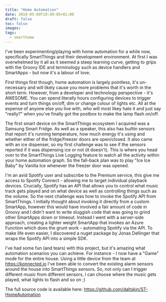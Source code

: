 ```yaml
---
title: "Home Automation"
date: 2019-05-09T19:49:05+01:00
draft: false
toc: false
images:
tags:
  - smarthome
---
```


 I've been experimenting/playing with home automation for a while now, specifically SmartThings and their development environment.  At first I was overwhelmed by it all as it seemed a steep learning curve, getting to grips with the Groovy IDE and terminology such as device handlers and SmartApps - but now it's a labour of love.  
 
 First things first though, home automation is largely pointless, it's un-necessary and will likely cause you more problems that it's worth in the short term.  However, from a developer and technology perspective - it's AWESOME.  You can spend literally hours configuring devices to trigger events and turn things on/off, dim or change colour of lights etc.  All at the expense of anyone else you live with, who will most likey hate it and just say "really?" when you've finally got the postbox to make the lamp flash on/off.

 The first smart device on the SmartThings ecosystem I acquired was a Samsung Smart Fridge.  As well as a speaker, this also has builtin sensors that report it's running temperature, how much energy it's using and whether either of the fridge/freezer doors are open/closed.  It also came with an ice dispenser, so my first challenge was to see if the sensors reported if it was dispensing ice or not (it doesn't).  This is where you head over to the SmartThings Live Logging feature to watch all the activity within your home automation graph.  So the fall-back plan was to play "Ice Ice Baby" by Vanilla Ice whenever the freezer door was opened.

 I'm an avid Spotify user and subscribe to the Premium service, this give me access to Spotify Connect - allowing me to target individual playback devices.  Crucially, Spotify has an API that allows you to control what music track gets played and on what device as well as controlling things such as the volume.  So the next challenge was how to invoke the Spotify API from SmartThings.  I initially thought about invoking it directly from a custom SmartApp, however this would have involved a fair amount of code in Groovy and I didn't want to write sluggish code that was going to grind other SmartApps down or timeout.  Instead I went with a server-side approach, creating a lighter weight SmartApp that invokes an Azure Function which does the grunt work - automating Spotify via the API.  To make life even easier, I discovered a nuget package by Jonas Dellinger that wraps the Spotify API into a simple SDK.

 I've had some fun (and tears) with this project, but it's amazing what automation scenarios you can achieve.  For instance - I now have a "Game" mode for the entire house.  Using a little device from the team at https://konnected.io I've been able to convert the existing alarm sensors around the house into SmartThings sensors.  So, not only can I trigger different music from different sensors, I can choose where the music gets played, what lights to flash and so on ;)

 The full source code is available here: https://github.com/daltskin/ST-HomeAutomation